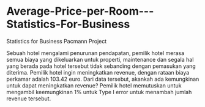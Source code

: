 # Average-Price-per-Room---Statistics-For-Business
Statistics for Business Pacmann Project

Sebuah hotel mengalami penurunan pendapatan, pemilik hotel merasa semua biaya yang dikeluarkan untuk properti, maintenance dan segala hal yang berada pada hotel tersebut tidak sebanding dengan pemasukan yang diterima. Pemilik hotel ingin meningkatkan revenue, dengan rataan biaya perkamar adalah 103.42 euro. Dari data tersebut, akankah ada kemungkinan untuk dapat meningkatkan revenue? Pemilik hotel memutuskan untuk mengambil keemungkinan 1% untuk Type I error untuk menambah jumlah revenue tersebut.
